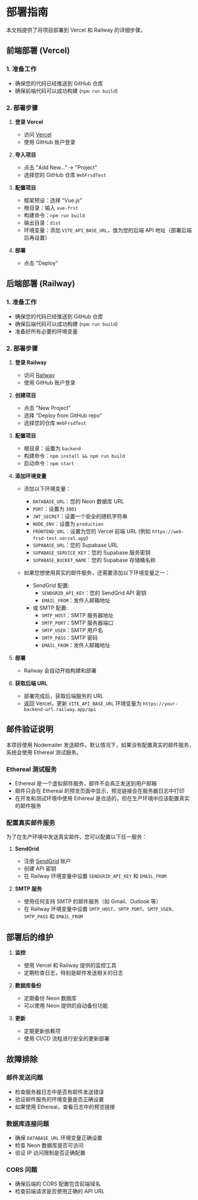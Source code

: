 # 部署指南

本文档提供了将项目部署到 Vercel 和 Railway 的详细步骤。

## 前端部署 (Vercel)

### 1. 准备工作

- 确保您的代码已经推送到 GitHub 仓库
- 确保前端代码可以成功构建 (`npm run build`)

### 2. 部署步骤

1. **登录 Vercel**
   - 访问 [Vercel](https://vercel.com/)
   - 使用 GitHub 账户登录

2. **导入项目**
   - 点击 "Add New..." → "Project"
   - 选择您的 GitHub 仓库 `WebFrsdTest`

3. **配置项目**
   - 框架预设：选择 "Vue.js"
   - 根目录：输入 `vue-frst`
   - 构建命令：`npm run build`
   - 输出目录：`dist`
   - 环境变量：添加 `VITE_API_BASE_URL`，值为您的后端 API 地址（部署后端后再设置）

4. **部署**
   - 点击 "Deploy"

## 后端部署 (Railway)

### 1. 准备工作

- 确保您的代码已经推送到 GitHub 仓库
- 确保后端代码可以成功构建 (`npm run build`)
- 准备好所有必要的环境变量

### 2. 部署步骤

1. **登录 Railway**
   - 访问 [Railway](https://railway.app/)
   - 使用 GitHub 账户登录

2. **创建项目**
   - 点击 "New Project"
   - 选择 "Deploy from GitHub repo"
   - 选择您的仓库 `WebFrsdTest`

3. **配置项目**
   - 根目录：设置为 `backend`
   - 构建命令：`npm install && npm run build`
   - 启动命令：`npm start`

4. **添加环境变量**
   - 添加以下环境变量：
     - `DATABASE_URL`：您的 Neon 数据库 URL
     - `PORT`：设置为 `3001`
     - `JWT_SECRET`：设置一个安全的随机字符串
     - `NODE_ENV`：设置为 `production`
     - `FRONTEND_URL`：设置为您的 Vercel 前端 URL (例如 `https://web-frsd-test.vercel.app`)
     - `SUPABASE_URL`：您的 Supabase URL
     - `SUPABASE_SERVICE_KEY`：您的 Supabase 服务密钥
     - `SUPABASE_BUCKET_NAME`：您的 Supabase 存储桶名称

   - 如果您想使用真实的邮件服务，还需要添加以下环境变量之一：
     - SendGrid 配置:
       - `SENDGRID_API_KEY`：您的 SendGrid API 密钥
       - `EMAIL_FROM`：发件人邮箱地址
     - 或 SMTP 配置:
       - `SMTP_HOST`：SMTP 服务器地址
       - `SMTP_PORT`：SMTP 服务器端口
       - `SMTP_USER`：SMTP 用户名
       - `SMTP_PASS`：SMTP 密码
       - `EMAIL_FROM`：发件人邮箱地址

5. **部署**
   - Railway 会自动开始构建和部署

6. **获取后端 URL**
   - 部署完成后，获取后端服务的 URL
   - 返回 Vercel，更新 `VITE_API_BASE_URL` 环境变量为 `https://your-backend-url.railway.app/api`

## 邮件验证说明

本项目使用 Nodemailer 发送邮件。默认情况下，如果没有配置真实的邮件服务，系统会使用 Ethereal 测试服务。

### Ethereal 测试服务

- Ethereal 是一个虚拟邮件服务，邮件不会真正发送到用户邮箱
- 邮件只会在 Ethereal 的预览页面中显示，预览链接会在服务器日志中打印
- 在开发和测试环境中使用 Ethereal 是合适的，但在生产环境中应该配置真实的邮件服务

### 配置真实邮件服务

为了在生产环境中发送真实邮件，您可以配置以下任一服务：

1. **SendGrid**
   - 注册 [SendGrid](https://sendgrid.com/) 账户
   - 创建 API 密钥
   - 在 Railway 环境变量中设置 `SENDGRID_API_KEY` 和 `EMAIL_FROM`

2. **SMTP 服务**
   - 使用任何支持 SMTP 的邮件服务（如 Gmail、Outlook 等）
   - 在 Railway 环境变量中设置 `SMTP_HOST`、`SMTP_PORT`、`SMTP_USER`、`SMTP_PASS` 和 `EMAIL_FROM`

## 部署后的维护

1. **监控**
   - 使用 Vercel 和 Railway 提供的监控工具
   - 定期检查日志，特别是邮件发送相关的日志

2. **数据库备份**
   - 定期备份 Neon 数据库
   - 可以使用 Neon 提供的自动备份功能

3. **更新**
   - 定期更新依赖项
   - 使用 CI/CD 流程进行安全的更新部署

## 故障排除

### 邮件发送问题

- 检查服务器日志中是否有邮件发送错误
- 验证邮件服务的环境变量是否正确设置
- 如果使用 Ethereal，查看日志中的预览链接

### 数据库连接问题

- 确保 `DATABASE_URL` 环境变量正确设置
- 检查 Neon 数据库是否可访问
- 验证 IP 访问限制是否正确配置

### CORS 问题

- 确保后端的 CORS 配置包含前端域名
- 检查前端请求是否使用正确的 API URL
